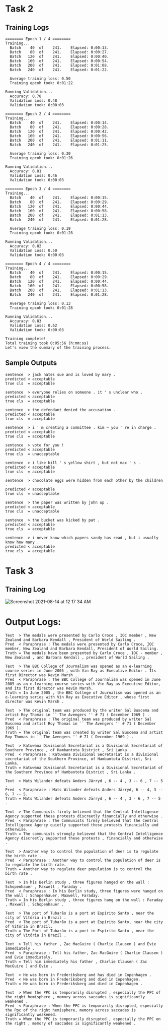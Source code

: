 # Task 2



## Training Logs

    ======== Epoch 1 / 4 ========
    Training...
      Batch    40  of    241.    Elapsed: 0:00:13.
      Batch    80  of    241.    Elapsed: 0:00:27.
      Batch   120  of    241.    Elapsed: 0:00:40.
      Batch   160  of    241.    Elapsed: 0:00:54.
      Batch   200  of    241.    Elapsed: 0:01:08.
      Batch   240  of    241.    Elapsed: 0:01:22.

      Average training loss: 0.50
      Training epcoh took: 0:01:22

    Running Validation...
      Accuracy: 0.78
      Validation Loss: 0.48
      Validation took: 0:00:03

    ======== Epoch 2 / 4 ========
    Training...
      Batch    40  of    241.    Elapsed: 0:00:14.
      Batch    80  of    241.    Elapsed: 0:00:28.
      Batch   120  of    241.    Elapsed: 0:00:42.
      Batch   160  of    241.    Elapsed: 0:00:56.
      Batch   200  of    241.    Elapsed: 0:01:11.
      Batch   240  of    241.    Elapsed: 0:01:25.

      Average training loss: 0.30
      Training epcoh took: 0:01:26

    Running Validation...
      Accuracy: 0.81
      Validation Loss: 0.46
      Validation took: 0:00:03

    ======== Epoch 3 / 4 ========
    Training...
      Batch    40  of    241.    Elapsed: 0:00:15.
      Batch    80  of    241.    Elapsed: 0:00:29.
      Batch   120  of    241.    Elapsed: 0:00:44.
      Batch   160  of    241.    Elapsed: 0:00:58.
      Batch   200  of    241.    Elapsed: 0:01:13.
      Batch   240  of    241.    Elapsed: 0:01:28.

      Average training loss: 0.19
      Training epcoh took: 0:01:28

    Running Validation...
      Accuracy: 0.82
      Validation Loss: 0.50
      Validation took: 0:00:03

    ======== Epoch 4 / 4 ========
    Training...
      Batch    40  of    241.    Elapsed: 0:00:15.
      Batch    80  of    241.    Elapsed: 0:00:29.
      Batch   120  of    241.    Elapsed: 0:00:44.
      Batch   160  of    241.    Elapsed: 0:00:58.
      Batch   200  of    241.    Elapsed: 0:01:13.
      Batch   240  of    241.    Elapsed: 0:01:28.

      Average training loss: 0.13
      Training epcoh took: 0:01:28

    Running Validation...
      Accuracy: 0.83
      Validation Loss: 0.62
      Validation took: 0:00:03

    Training complete!
    Total training took 0:05:56 (h:mm:ss)
    Let's view the summary of the training process.



## Sample Outputs


    sentence  > jack hates sue and is loved by mary .
    predicted < acceptable
    true cls  = acceptable

    sentence  > everyone relies on someone . it ' s unclear who .
    predicted < acceptable
    true cls  = acceptable

    sentence  > the defendant denied the accusation .
    predicted < acceptable
    true cls  = acceptable

    sentence  > i ' m creating a committee . kim – you ' re in charge .
    predicted < acceptable
    true cls  = acceptable

    sentence  > vote for you !
    predicted < acceptable
    true cls  = unacceptable

    sentence  > i like bill ' s yellow shirt , but not max ' s .
    predicted < acceptable
    true cls  = acceptable

    sentence  > chocolate eggs were hidden from each other by the children .
    predicted < acceptable
    true cls  = unacceptable

    sentence  > the paper was written by john up .
    predicted < acceptable
    true cls  = unacceptable

    sentence  > the bucket was kicked by pat .
    predicted < acceptable
    true cls  = acceptable

    sentence  > i never know which papers sandy has read , but i usually know how many .
    predicted < acceptable
    true cls  = acceptable


# Task 3

## Training Log

![Screenshot 2021-08-14 at 12 17 34 AM](https://user-images.githubusercontent.com/73247157/129405262-34f6dae8-b745-400c-91ca-e3548fc316c5.png)


# Output Logs:

    Text  > The medals were presented by Carlo Croce , IOC member , New Zealand and Barbara Kendall , President of World Sailing .
    Pred  < Paraphrase : The medals were presented by Carlo Croce, IOC member, New Zealand and Barbara Kendall, President of World Sailing.
    Truth = The medals have been presented by Carlo Croce , IOC - member , New Zealand , and Barbara Kendall , president of World Sailing .

    Text  > The BBC College of Journalism was opened as an e-learning course series in June 2005 , with Vin Ray as Executive Editor . Its first Director was Kevin Marsh .
    Pred  < Paraphrase : The BBC College of Journalism was opened in June 2005 as an e-learning course series with Vin Ray as Executive Editor, and its first director was Kevin Marsh.
    Truth = In June 2005 , the BBC College of Journalism was opened as an e-learning series with Vin Ray as Executive Editor , whose first director was Kevin Marsh .

    Text  > The original team was produced by the writer Sal Buscema and artist Roy Thomas in `` The Avengers '' # 71 ( December 1969 ) .
    Pred  < Paraphrase : The original team was produced by writer Sal Buscema and artist Roy Thomas in `` The Avengers '' # 71 ( December 1969 ).
    Truth = The original team was created by writer Sal Buscema and artist Roy Thomas in `` The Avengers '' # 71 ( December 1969 ) .

    Text  > Katuwana Divisional Secretariat is a Divisional Secretariat of Southern Province , of Hambantota District , Sri Lanka .
    Pred  < Paraphrase : Katuwana Divisional Secretariat is a divisional secretariat of the Southern Province, of Hambantota District, Sri Lanka.
    Truth = Katuwana Divisional Secretariat is a Divisional Secretariat of the Southern Province of Hambantota District , Sri Lanka .

    Text  > Mats Wilander defeats Anders Järryd , 6 -- 4 , 3 -- 6 , 7 -- 5 .
    Pred  < Paraphrase : Mats Wilander defeats Anders Järryd, 6 -- 4, 3 -- 6, 7 -- 5.
    Truth = Mats Wilander defeats Anders Järryd , 6 -- 4 , 3 - 6 , 7 -- 5 .

    Text  > The Communists firmly believed that the Central Intelligence Agency supported these protests discreetly financially and otherwise .
    Pred  < Paraphrase : The Communists firmly believed that the Central Intelligence Agency quietly supported these protests financially and otherwise.
    Truth = The communists strongly believed that the Central Intelligence Agency discreetly supported these protests , financially and otherwise .

    Text  > Another way to control the population of deer is to regulate the birth rate .
    Pred  < Paraphrase : Another way to control the population of deer is to regulate the birth rate.
    Truth = Another way to regulate deer population is to control the birth rate .

    Text  > In his Berlin study , three figures hanged on the wall : Schopenhauer , Maxwell , Faraday .
    Pred  < Paraphrase : In his Berlin study, three figures were hanged on the wall : Schopenhauer, Maxwell, Faraday.
    Truth = In his Berlin study , three figures hang on the wall : Faraday , Maxwell , Schopenhauer .

    Text  > The port of Tubarão is a port at Espírito Santo , near the city of Vitória in Brazil .
    Pred  < The port of Tubarão is a port at Espírito Santo, near the city of Vitória in Brazil.
    Truth = The Port of Tubarão is a port in Espírito Santo , near the city of Vitória in Brazil .

    Text  > Tell his father , Zac MacGuire ( Charlie Clausen ) and Evie immediately .
    Pred  < Paraphrase : Tell his father, Zac MacGuire ( Charlie Clausen ) and Evie immediately.
    Truth = Tell him immediately his father , Charlie Clausen ( Zac MacGuire ) and Evie .

    Text  > He was born in Frederiksberg and has died in Copenhagen .
    Pred  < He was born in Frederiksberg and died in Copenhagen.
    Truth = He was born in Frederiksberg and died in Copenhagen .

    Text  > When the PPC is temporarily disrupted , especially the PPC of the right hemisphere , memory across saccades is significantly weakened .
    Pred  < Paraphrase : When the PPC is temporarily disrupted, especially the Ppc of the right hemisphere, memory across saccades is significantly weakened.
    Truth = When the PPC is temporarily disrupted , especially the PPC on the right , memory of saccades is significantly weakened .

